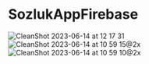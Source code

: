 # SozlukAppFirebase

![CleanShot 2023-06-14 at 12 17 31](https://github.com/japsadev/SozlukAppFirebase/assets/62521215/a096f305-55a1-430e-9463-6d774d2ef9ee)
![CleanShot 2023-06-14 at 10 59 15@2x](https://github.com/japsadev/SozlukAppFirebase/assets/62521215/54c6fa91-3b42-4e68-b6e4-f6cd7e550d55)
![CleanShot 2023-06-14 at 10 59 10@2x](https://github.com/japsadev/SozlukAppFirebase/assets/62521215/0c67cddf-9080-4e20-acc7-d75ccc6ec2f4)
